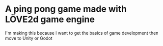 # A ping pong game made with LÖVE2d game engine

I'm making this because I want to get the basics of game development then move to Unity or Godot

